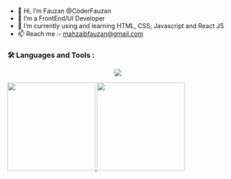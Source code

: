 - 👋 Hi, I’m Fauzan @CoderFauzan
- 👀 I’m a FrontEnd/UI Developer
- 🌱 I’m currently using and learning HTML, CSS, Javascript and React JS
- 📫 Reach me :- mahzaibfauzan@gmail.com


### :hammer_and_wrench: Languages and Tools :

<p align="center">
  <a href="https://skillicons.dev">
    <img src="https://skillicons.dev/icons?i=html,css,js,sass,bootstrap,react,github,vscode" />
  </a>
</p>

<a href="https://github.com/coderfauzan">
  <img height="200em" src="https://github-readme-stats.vercel.app/api?username=coderfauzan&theme=buefy&show_icons=true" />
  <img height="200em" src="https://github-readme-stats.vercel.app/api/top-langs/?username=coderfauzan&theme=algolia&layout=compact&exclude_repo=Covid-19-DATA-Analysis" />
</a>















<!---
CoderFauzan/CoderFauzan is a ✨ special ✨ repository because its `README.md` (this file) appears on your GitHub profile.
You can click the Preview link to take a look at your changes.
--->

